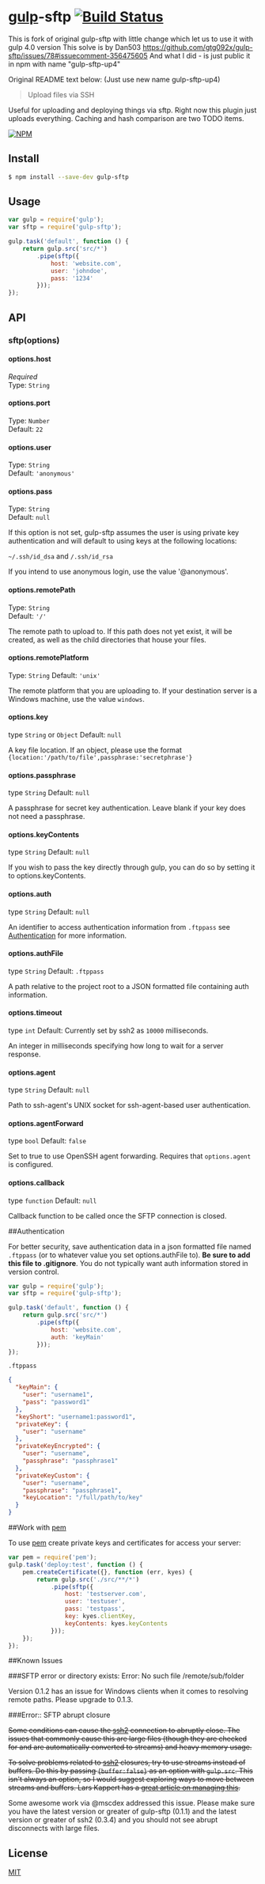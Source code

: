# [gulp](http://gulpjs.com)-sftp [![Build Status](https://travis-ci.org/gtg092x/gulp-sftp.svg?branch=master)](https://travis-ci.org/gtg092x/gulp-sftp)

This is fork of original gulp-sftp with little change which let us to use it with gulp 4.0 version
This solve is by Dan503 https://github.com/gtg092x/gulp-sftp/issues/78#issuecomment-356475605
And what I did - is just public it in npm with name "gulp-sftp-up4"

Original README text below:
(Just use new name gulp-sftp-up4)


> Upload files via SSH

Useful for uploading and deploying things via sftp. Right now this plugin just uploads everything. Caching and hash comparison are two TODO items.  

[![NPM](https://nodei.co/npm/gulp-sftp.png?downloads=true&stars=true)](https://nodei.co/npm/gulp-sftp/)

## Install

```bash
$ npm install --save-dev gulp-sftp
```


## Usage

```js
var gulp = require('gulp');
var sftp = require('gulp-sftp');

gulp.task('default', function () {
	return gulp.src('src/*')
		.pipe(sftp({
			host: 'website.com',
			user: 'johndoe',
			pass: '1234'
		}));
});
```


## API

### sftp(options)

#### options.host

*Required*  
Type: `String`

#### options.port

Type: `Number`  
Default: `22`

#### options.user

Type: `String`  
Default: `'anonymous'`

#### options.pass

Type: `String`  
Default: `null`

If this option is not set, gulp-sftp assumes the user is using private key authentication and will default to using keys at the following locations:

`~/.ssh/id_dsa` and `/.ssh/id_rsa`

If you intend to use anonymous login, use the value '@anonymous'.

#### options.remotePath

Type: `String`  
Default: `'/'`

The remote path to upload to. If this path does not yet exist, it will be created, as well as the child directories that house your files.

#### options.remotePlatform

Type: `String`
Default: `'unix'`

The remote platform that you are uploading to. If your destination server is a Windows machine, use the value `windows`.

#### options.key

type `String` or `Object`
Default: `null`

A key file location. If an object, please use the format `{location:'/path/to/file',passphrase:'secretphrase'}`


#### options.passphrase

type `String`
Default: `null`

A passphrase for secret key authentication. Leave blank if your key does not need a passphrase.

#### options.keyContents

type `String`
Default: `null`

If you wish to pass the key directly through gulp, you can do so by setting it to options.keyContents.

#### options.auth

type `String`
Default: `null`

An identifier to access authentication information from `.ftppass` see [Authentication](#authentication) for more information.

#### options.authFile

type `String`
Default: `.ftppass`

A path relative to the project root to a JSON formatted file containing auth information.

#### options.timeout
type `int`
Default: Currently set by ssh2 as `10000` milliseconds.

An integer in milliseconds specifying how long to wait for a server response.

#### options.agent
type `String`
Default: `null`

Path to ssh-agent's UNIX socket for ssh-agent-based user authentication.

#### options.agentForward
type `bool`
Default: `false`

Set to true to use OpenSSH agent forwarding. Requires that `options.agent` is configured.

#### options.callback
type `function`
Default: `null`

Callback function to be called once the SFTP connection is closed.


##Authentication

For better security, save authentication data in a json formatted file named `.ftppass` (or to whatever value you set options.authFile to). **Be sure to add this file to .gitignore**. You do not typically want auth information stored in version control.

```js
var gulp = require('gulp');
var sftp = require('gulp-sftp');

gulp.task('default', function () {
	return gulp.src('src/*')
		.pipe(sftp({
			host: 'website.com',
			auth: 'keyMain'
		}));
});
```

`.ftppass`

```json
{
  "keyMain": {
    "user": "username1",
    "pass": "password1"
  },
  "keyShort": "username1:password1",
  "privateKey": {
    "user": "username"
  },
  "privateKeyEncrypted": {
    "user": "username",
    "passphrase": "passphrase1"
  },
  "privateKeyCustom": {
    "user": "username",
    "passphrase": "passphrase1",
    "keyLocation": "/full/path/to/key"
  }
}
```


##Work with [pem](https://github.com/andris9/pem)

To use [pem](https://github.com/andris9/pem) create private keys and certificates for access your server: 

```js
var pem = require('pem');
gulp.task('deploy:test', function () {
    pem.createCertificate({}, function (err, kyes) {
        return gulp.src('./src/**/*')
            .pipe(sftp({
                host: 'testserver.com',
                user: 'testuser',
                pass: 'testpass',
                key: kyes.clientKey,
                keyContents: kyes.keyContents
            }));
    });
});
```

##Known Issues

###SFTP error or directory exists: Error: No such file /remote/sub/folder

Version 0.1.2 has an issue for Windows clients when it comes to resolving remote paths. Please upgrade to 0.1.3.

###Error:: SFTP abrupt closure

~~Some conditions can cause the [ssh2](https://github.com/mscdex/ssh2) connection to abruptly close. The issues that commonly cause this are large files (though they are checked for and are automatically converted to streams) and heavy memory usage.~~

~~To solve problems related to [ssh2](https://github.com/mscdex/ssh2) closures, try to use streams instead of buffers. Do this by passing `{buffer:false}` as an option with `gulp.src`. This isn't always an option, so I would suggest exploring ways to move between streams and buffers. Lars Kappert has a [great article on managing this](https://medium.com/web-code-junk/a2010c13d3d5).~~

Some awesome work via @mscdex addressed this issue. Please make sure you have the latest version or greater of gulp-sftp (0.1.1) and the latest version or greater of ssh2 (0.3.4) and you should not see abrupt disconnects with large files.

## License

[MIT](http://opensource.org/licenses/MIT)


